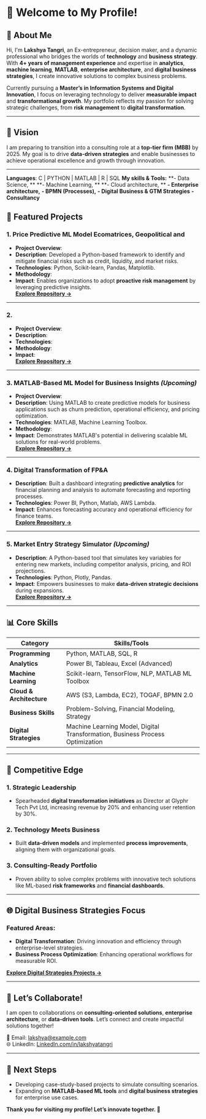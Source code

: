 # 👋 Welcome to My Profile!

## 🌟 About Me
Hi, I'm **Lakshya Tangri**, an Ex-entrepreneur, decision maker, and a dynamic professional who bridges the worlds of **technology** and **business strategy**. With **4+ years of management experience** and expertise in **analytics**, **machine learning**, **MATLAB**, **enterprise architecture**, and **digital business strategies**, I create innovative solutions to complex business problems.  

Currently pursuing a **Master’s in Information Systems and Digital Innovation**, I focus on leveraging technology to deliver **measurable impact** and **transformational growth**. My portfolio reflects my passion for solving strategic challenges, from **risk management** to **digital transformation**.

---

## 🎯 Vision
I am preparing to transition into a consulting role at a **top-tier firm (MBB)** by 2025. My goal is to drive **data-driven strategies** and enable businesses to achieve operational excellence and growth through innovation.

---

**Languages**: C | PYTHON | MATLAB | R | SQL 
**My skills & Tools:** 
**- Data Science, **
**- Machine Learning, **
**- Cloud architecture, **
**- Enterprise architecture,** 
**- BPMN (Processes),**
**- Digital Business & GTM Strategies**
**- Consultancy**
        
## 💼 Featured Projects

### 1. Price Predictive ML Model Ecomatrices, Geopolitical and 
- **Project Overview**:
- **Description**: Developed a Python-based framework to identify and mitigate financial risks such as credit, liquidity, and market risks.  
- **Technologies**: Python, Scikit-learn, Pandas, Matplotlib.
- **Methodology**:
- **Impact**: Enables organizations to adopt **proactive risk management** by leveraging predictive insights.  
[**Explore Repository →**](https://github.com/LakshyaTangri/Risk-Management-Framework-with-Predictive-Analytics)

---

### 2.  
- **Project Overview**:
- **Description**:   
- **Technologies**:
- **Methodology**:
- **Impact**:   
[**Explore Repository →**](#)

---

### 3. MATLAB-Based ML Model for Business Insights *(Upcoming)*  
- **Project Overview**:
- **Description**: Using MATLAB to create predictive models for business applications such as churn prediction, operational efficiency, and pricing optimization.  
- **Technologies**: MATLAB, Machine Learning Toolbox.
- **Methodology**:
- **Impact**: Demonstrates MATLAB's potential in delivering scalable ML solutions for real-world problems.  
[**Explore Repository →**](#)

---

### 4. Digital Transformation of FP&A  
- **Description**: Built a dashboard integrating **predictive analytics** for financial planning and analysis to automate forecasting and reporting processes.  
- **Technologies**: Power BI, Python, Matlab, AWS Lambda.  
- **Impact**: Enhances forecasting accuracy and operational efficiency for finance teams.  
[**Explore Repository →**](#)

---

### 5. Market Entry Strategy Simulator *(Upcoming)*  
- **Description**: A Python-based tool that simulates key variables for entering new markets, including competitor analysis, pricing, and ROI projections.  
- **Technologies**: Python, Plotly, Pandas.  
- **Impact**: Empowers businesses to make **data-driven strategic decisions** during expansions.  
[**Explore Repository →**](#)

---

## 📊 Core Skills
| **Category**            | **Skills/Tools**                                  |
|--------------------------|--------------------------------------------------|
| **Programming**          | Python, MATLAB, SQL, R                           |
| **Analytics**            | Power BI, Tableau, Excel (Advanced)             |
| **Machine Learning**     | Scikit-learn, TensorFlow, NLP, MATLAB ML Toolbox |
| **Cloud & Architecture** | AWS (S3, Lambda, EC2), TOGAF, BPMN 2.0          |
| **Business Skills**      | Problem-Solving, Financial Modeling, Strategy   |
| **Digital Strategies**   | Machine Learning Model, Digital Transformation, Business Process Optimization |

---

## 🚀 Competitive Edge
### **1. Strategic Leadership**  
- Spearheaded **digital transformation initiatives** as Director at Glyphr Tech Pvt Ltd, increasing revenue by 20% and enhancing user retention by 30%.  

### **2. Technology Meets Business**  
- Built **data-driven models** and implemented **process improvements**, aligning them with organizational goals.  

### **3. Consulting-Ready Portfolio**  
- Proven ability to solve complex problems with innovative tech solutions like ML-based **risk frameworks** and **financial dashboards**.  

---

## 🌐 Digital Business Strategies Focus
### Featured Areas:
- **Digital Transformation**: Driving innovation and efficiency through enterprise-level strategies.  
- **Business Process Optimization**: Enhancing operational workflows for measurable ROI.  

[**Explore Digital Strategies Projects →**](#)

---

## 🤝 Let’s Collaborate!  
I am open to collaborations on **consulting-oriented solutions**, **enterprise architecture**, or **data-driven tools**. Let’s connect and create impactful solutions together!  

📩 Email: lakshya@example.com  
🌐 LinkedIn: [LinkedIn.com/in/lakshyatangri](https://www.LinkedIn.com/in/lakshyatangri)  

---

## 📌 Next Steps
- Developing case-study-based projects to simulate consulting scenarios.  
- Expanding on **MATLAB-based ML tools** and **digital business strategies** for enterprise use cases.  

**Thank you for visiting my profile! Let’s innovate together. 🌟**

